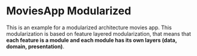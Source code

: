 # MoviesApp Modularized

This is an example for a modularized architecture movies app. This modularization is based on feature layered modularization, that means that **each feature is a module and each module has its own layers (data, domain, presentation)**.

